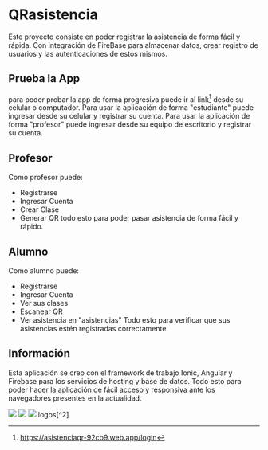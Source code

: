 # QRasistencia
Este proyecto consiste en poder registrar la asistencia de forma fácil y rápida.
Con integración de FireBase para almacenar datos, crear registro de usuarios y las autenticaciones de estos mismos.

## Prueba la App
para poder probar la app de forma progresiva puede ir al link[^1] desde su celular o computador.
Para usar la aplicación de forma "estudiante" puede ingresar desde su celular y registrar su cuenta.
Para usar la aplicación de forma "profesor" puede ingresar desde su equipo de escritorio y registrar su cuenta.

## Profesor
Como profesor puede:
- Registrarse
- Ingresar Cuenta
- Crear Clase
- Generar QR
todo esto para poder pasar asistencia de forma fácil y rápido.

## Alumno
Como alumno puede:
- Registrarse
- Ingresar Cuenta
- Ver sus clases
- Escanear QR
- Ver asistencia en "asistencias"
Todo esto para verificar que sus asistencias estén registradas correctamente.

## Información
Esta aplicación se creo con el framework de trabajo Ionic, Angular y Firebase para los servicios de hosting y base de datos.
Todo esto para poder hacer la aplicación de fácil acceso y responsiva ante los navegadores presentes en la actualidad.

<img src="https://img.icons8.com/?size=100&id=5NOAGB6F7wM4&format=png&color=000000" atl="logoIonic">
<img src="https://img.icons8.com/?size=100&id=6SWtW8hxZWSo&format=png&color=000000" atl="logoAngular">
<img src="https://img.icons8.com/?size=100&id=62452&format=png&color=000000" atl="logoAngular">
logos[^2]



[^1]:https://asistenciaqr-92cb9.web.app/login
[^2]:https://iconos8.es/icons

